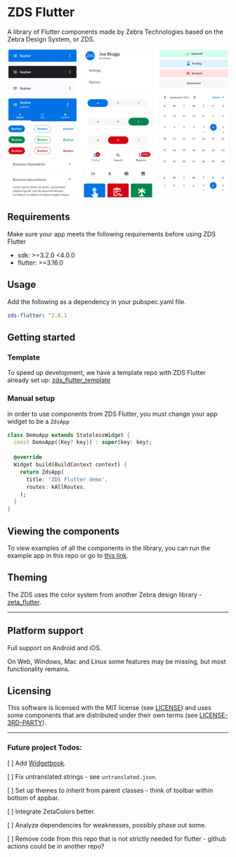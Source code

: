 # ZDS Flutter

A library of Flutter components made by Zebra Technologies based on the Zebra Design System, or ZDS.
<a href='https://zds-c9c24.web.app/'>
<picture>

  <source media="(prefers-color-scheme: dark)" srcset="doc/assets/zds-dark.png">
  <img alt="zds_flutter example" src="doc/assets/zds-light.png">
</picture>
</a>

## Requirements

Make sure your app meets the following requirements before using ZDS Flutter

- sdk: >=3.2.0 <4.0.0
- flutter: >=3.16.0

## Usage

Add the following as a dependency in your pubspec.yaml file.

<!-- x-release-please-start-version -->

```yaml
zds-flutter: ^2.0.1
```

<!-- x-release-please-end -->

## Getting started

### Template

To speed up development, we have a template repo with ZDS Flutter already set up: [zds_flutter_template](https://github.com/ZebraDevs/zds_flutter_template)

### Manual setup

In order to use components from ZDS Flutter, you must change your app widget to be a `ZdsApp`

```dart
class DemoApp extends StatelessWidget {
  const DemoApp({Key? key}) : super(key: key);

  @override
  Widget build(BuildContext context) {
    return ZdsApp(
      title: 'ZDS Flutter demo',
      routes: kAllRoutes,
    );
  }
}

```

## Viewing the components

To view examples of all the components in the library, you can run the example app in this repo or go to [this link](https://zds-c9c24.web.app/).

## Theming

The ZDS uses the color system from another Zebra design library - [zeta_flutter](https://pub.dev/packages/zeta_flutter).

---

## Platform support

Full support on Android and iOS.

On Web, Windows, Mac and Linux some features may be missing, but most functionality remains.

## Licensing

This software is licensed with the MIT license (see [LICENSE](./LICENSE)) and uses some components that are distributed under their own terms (see [LICENSE-3RD-PARTY](./LICENSE-3RD-PARTY)).

---

### Future project Todos:

[ ] Add [Widgetbook](https://pub.dev/packages/widgetbook).

[ ] Fix untranslated strings - see `untranslated.json`.

[ ] Set up themes to inherit from parent classes - think of toolbar within bottom of appbar.

[ ] Integrate ZetaColors better.

[ ] Analyze dependencies for weaknesses, possibly phase out some.

[ ] Remove code from this repo that is not strictly needed for flutter - github actions could be in another repo?
